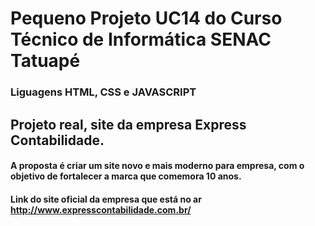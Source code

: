 # Pequeno Projeto UC14 do Curso Técnico de Informática SENAC Tatuapé
### Liguagens HTML, CSS e JAVASCRIPT

## Projeto real, site da empresa Express Contabilidade.
#### A proposta é criar um site novo e mais moderno para empresa, com o objetivo de fortalecer a marca que comemora 10 anos.   

#### Link do site oficial da empresa que está no ar http://www.expresscontabilidade.com.br/


